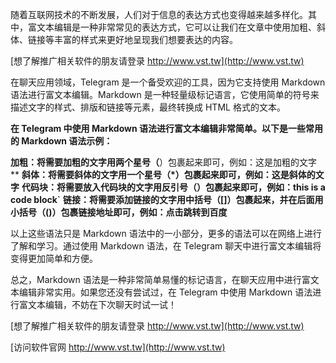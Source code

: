 随着互联网技术的不断发展，人们对于信息的表达方式也变得越来越多样化。其中，富文本编辑是一种非常常见的表达方式，它可以让我们在文章中使用加粗、斜体、链接等丰富的样式来更好地呈现我们想要表达的内容。

[想了解推广相关软件的朋友请登录 http://www.vst.tw](http://www.vst.tw)

在聊天应用领域，Telegram 是一个备受欢迎的工具，因为它支持使用 Markdown 语法进行富文本编辑。Markdown 是一种轻量级标记语言，它使用简单的符号来描述文字的样式、排版和链接等元素，最终转换成 HTML 格式的文本。

**在 Telegram 中使用 Markdown 语法进行富文本编辑非常简单。以下是一些常用的 Markdown 语法示例：**

**加粗：将需要加粗的文字用两个星号（**）包裹起来即可，例如：这是加粗的文字**
**斜体：将需要斜体的文字用一个星号（*）包裹起来即可，例如：这是斜体的文字**
**代码块：将需要放入代码块的文字用反引号（）包裹起来即可，例如：this is a code block`**
**链接：将需要添加链接的文字用中括号（[]）包裹起来，并在后面用小括号（()）包裹链接地址即可，例如：点击跳转到百度**

以上这些语法只是 Markdown 语法中的一小部分，更多的语法可以在网络上进行了解和学习。通过使用 Markdown 语法，在 Telegram 聊天中进行富文本编辑将变得更加简单和方便。

总之，Markdown 语法是一种非常简单易懂的标记语言，在聊天应用中进行富文本编辑非常实用。如果您还没有尝试过，在 Telegram 中使用 Markdown 语法进行富文本编辑，不妨在下次聊天时试一试！

[想了解推广相关软件的朋友请登录 http://www.vst.tw](http://www.vst.tw)


[访问软件官网 http://www.vst.tw](http://www.vst.tw)
